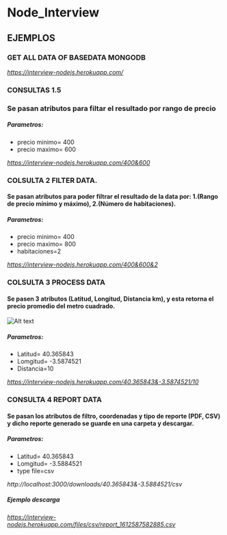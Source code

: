 # Node_Interview

## EJEMPLOS

### GET ALL DATA OF BASEDATA MONGODB
*https://interview-nodejs.herokuapp.com/*

### CONSULTAS 1.5
### Se pasan atributos para filtar el resultado por rango de precio

##### Parametros:
* precio minimo= 400
* precio maximo= 600

*https://interview-nodejs.herokuapp.com/400&600*


### COLSULTA 2 FILTER DATA.

#### Se pasan atributos para poder filtrar el resultado de la data por: 1.(Rango de precio mínimo y máximo), 2.(Número de habitaciones).

##### Parametros:
* precio minimo= 400
* precio maximo= 800
* habitaciones=2

 *https://interview-nodejs.herokuapp.com/400&600&2*


### COLSULTA 3 PROCESS DATA

#### Se pasen 3 atributos (Latitud, Longitud, Distancia km), y esta retorna el precio promedio del metro cuadrado.

![Alt text](https://i.stack.imgur.com/U1c9F.png "Ejemplo")

##### Parametros:
* Latitud= 40.365843
* Lomgitud= -3.5874521
* Distancia=10

*https://interview-nodejs.herokuapp.com/40.365843&-3.5874521/10*


### CONSULTA 4 REPORT DATA

#### Se pasan los atributos de filtro, coordenadas y tipo de reporte (PDF, CSV) y dicho reporte generado se guarde en una carpeta y descargar.

 ##### Parametros:
* Latitud= 40.365843 
* Lomgitud= -3.5884521 
* type file=csv

*http://localhost:3000/downloads/40.365843&-3.5884521/csv*

##### Ejemplo descarga

*https://interview-nodejs.herokuapp.com/files/csv/report_1612587582885.csv*


